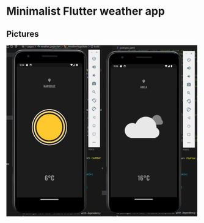# Minimalist Flutter weather app

## Pictures

<div style="display: flex;">
  <img src="pictures/Capture.PNG" alt="Picture 1" width="250" />
  <img src="pictures/Capture2.PNG" alt="Picture 2" width="250" />
</div>
